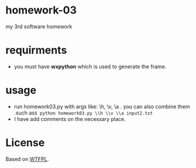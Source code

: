 homework-03
===========

my 3rd software homework


requirments
===========
*  you must have **wxpython** which is used to generate the frame.



usage
===========
*  run homework03.py with args like: \\h, \\v, \\a . you can also combine them .such as`$ python homework03.py \\h \\v \\a input2.txt`
*  I have add comments on the necessary place.

License
===========
Based on [WTFPL](http://en.wikipedia.org/wiki/WTFPL).
